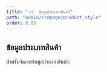```yaml
---
title: "->  ข้อมูลประเภทสินค้า"
path: "admin/crmpage/product_style"
order: 8.85
---
```


## ข้อมูลประเภทสินค้า

สำหรับจัดการข้อมูลประเภทสินค้า:
